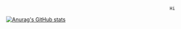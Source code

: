                                                                   Hi
[![Anurag's GitHub stats](https://github-readme-stats.vercel.app/apizPerishanuraghazra)](https://github.com/anuraghazra/github-readme-stats)

